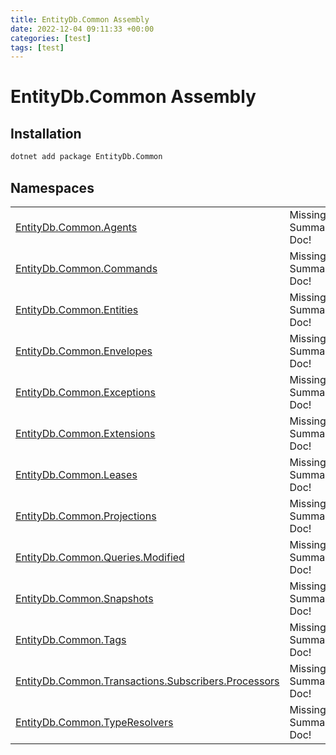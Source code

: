 ```yaml
---
title: EntityDb.Common Assembly
date: 2022-12-04 09:11:33 +00:00
categories: [test]
tags: [test]
---
```


# EntityDb.Common Assembly
## Installation
```sh
dotnet add package EntityDb.Common
```
## Namespaces
<table><tr><td><a href='dotnet-entitydb-common-agents'>EntityDb.Common.Agents</a></td><td>Missing Summary Doc!</td></tr><tr><td><a href='dotnet-entitydb-common-commands'>EntityDb.Common.Commands</a></td><td>Missing Summary Doc!</td></tr><tr><td><a href='dotnet-entitydb-common-entities'>EntityDb.Common.Entities</a></td><td>Missing Summary Doc!</td></tr><tr><td><a href='dotnet-entitydb-common-envelopes'>EntityDb.Common.Envelopes</a></td><td>Missing Summary Doc!</td></tr><tr><td><a href='dotnet-entitydb-common-exceptions'>EntityDb.Common.Exceptions</a></td><td>Missing Summary Doc!</td></tr><tr><td><a href='dotnet-entitydb-common-extensions'>EntityDb.Common.Extensions</a></td><td>Missing Summary Doc!</td></tr><tr><td><a href='dotnet-entitydb-common-leases'>EntityDb.Common.Leases</a></td><td>Missing Summary Doc!</td></tr><tr><td><a href='dotnet-entitydb-common-projections'>EntityDb.Common.Projections</a></td><td>Missing Summary Doc!</td></tr><tr><td><a href='dotnet-entitydb-common-queries-modified'>EntityDb.Common.Queries.Modified</a></td><td>Missing Summary Doc!</td></tr><tr><td><a href='dotnet-entitydb-common-snapshots'>EntityDb.Common.Snapshots</a></td><td>Missing Summary Doc!</td></tr><tr><td><a href='dotnet-entitydb-common-tags'>EntityDb.Common.Tags</a></td><td>Missing Summary Doc!</td></tr><tr><td><a href='dotnet-entitydb-common-transactions-subscribers-processors'>EntityDb.Common.Transactions.Subscribers.Processors</a></td><td>Missing Summary Doc!</td></tr><tr><td><a href='dotnet-entitydb-common-typeresolvers'>EntityDb.Common.TypeResolvers</a></td><td>Missing Summary Doc!</td></tr></table>
